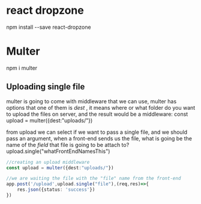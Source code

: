 # react dropzone
npm install --save react-dropzone

# Multer

npm i multer
## Uploading single file

multer is going to come with middleware that we can use,
multer has options that one of them is _dest_ , it means where or what folder do you want to upload the files on server, and the result would be a middleware:
const upload = multer({dest:"uploads/"})

from upload we can select if we want to pass a single file, and we should pass an argument, when a front-end sends us the file, what is going be the name of the _field_ that file is going to be attach to? 
upload.single("whatFrontEndNamesThis")
```typescript
//creating an upload middleware
const upload = multer({dest:"uploads/"})

//we are waiting the file with the "file" name from the front-end
app.post('/upload',upload.single("file"),(req,res)=>{
    res.json({status: 'success'})
})
```


